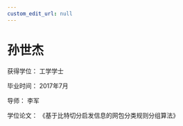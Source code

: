 ```yaml
---
custom_edit_url: null
---
```


# 孙世杰

获得学位： 工学学士

毕业时间： 2017年7月

导师： 李军

学位论文： 《基于比特切分启发信息的网包分类规则分组算法》
